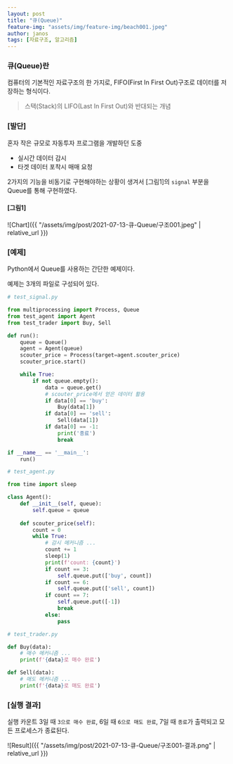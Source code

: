 ```yaml
---
layout: post
title: "큐(Queue)"
feature-img: "assets/img/feature-img/beach001.jpeg"
author: janos
tags: [자료구조, 알고리즘]
---
```


### 큐(Queue)란

컴퓨터의 기본적인 자료구조의 한 가지로, FIFO(First In First Out)구조로 데이터를 저장하는 형식이다.

> 스택(Stack)의 LIFO(Last In First Out)와 반대되는 개념

### [발단]

혼자 작은 규모로 자동투자 프로그램을 개발하던 도중

- 실시간 데이터 감시
- 타겟 데이터 포착시 매매 요청

2가지의 기능을 비동기로 구현해야하는 상황이 생겨서 [그림1]의 `signal` 부분을 Queue를 통해 구현하였다.

#### [그림1]
![Chart]({{ "/assets/img/post/2021-07-13-큐-Queue/구조001.jpeg" | relative_url }})

### [예제]

Python에서 Queue를 사용하는 간단한 예제이다.

예제는 3개의 파일로 구성되어 있다.

```python
# test_signal.py

from multiprocessing import Process, Queue
from test_agent import Agent
from test_trader import Buy, Sell

def run():
    queue = Queue()
    agent = Agent(queue)
    scouter_price = Process(target=agent.scouter_price)
    scouter_price.start()

    while True:
        if not queue.empty():
            data = queue.get()
            # scouter_price에서 얻은 데이터 활용
            if data[0] == 'buy':
                Buy(data[1])
            if data[0] == 'sell':
                Sell(data[1])
            if data[0] == -1:
                print('종료')
                break

if __name__ == '__main__':
    run()
```

```python
# test_agent.py

from time import sleep

class Agent():
    def __init__(self, queue):
        self.queue = queue
        
    def scouter_price(self):
        count = 0
        while True:
            # 감시 메커니즘 ...
            count += 1
            sleep(1)
            print(f'count: {count}')
            if count == 3:
                self.queue.put(['buy', count])
            if count == 6:
                self.queue.put(['sell', count])
            if count == 7:
                self.queue.put([-1])
                break
            else:
                pass
```

```python
# test_trader.py

def Buy(data):
	# 매수 메커니즘 ...
	print(f'{data}로 매수 완료')

def Sell(data):
	# 매도 메커니즘 ...
	print(f'{data}로 매도 완료')
```

### [실행 결과]

실행 카운트 3일 때 `3으로 매수 완료`, 6일 때 `6으로 매도 완료`, 7일 때 `종료`가 출력되고 모든 프로세스가 종료된다.

![Result]({{ "/assets/img/post/2021-07-13-큐-Queue/구조001-결과.png" | relative_url }})
